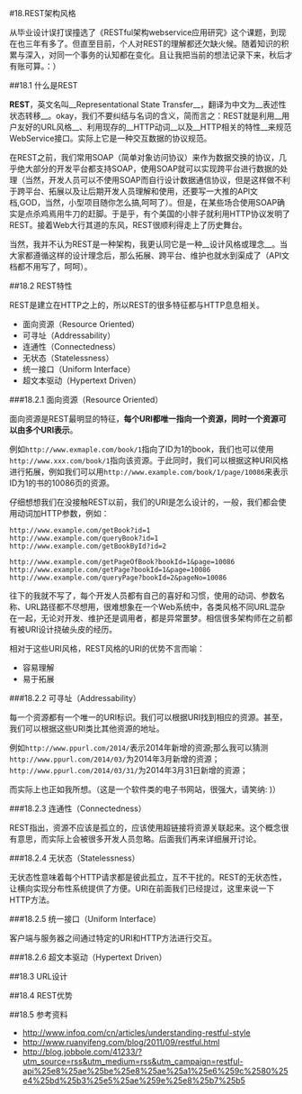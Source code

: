 #18.REST架构风格

从毕业设计误打误撞选了《RESTful架构webservice应用研究》这个课题，到现在也三年有多了。但直至目前，个人对REST的理解都还欠缺火候。随着知识的积累与深入，对同一个事务的认知都在变化。且让我把当前的想法记录下来，秋后才有账可算。：）

##18.1 什么是REST

__REST__，英文名叫__Representational State Transfer__，翻译为中文为__表述性状态转移__。okay，我们不要纠结与名词的含义，简而言之：REST就是利用__用户友好的URL风格__、利用现存的__HTTP动词__以及__HTTP相关的特性__来规范WebService接口。实际上它是一种交互数据的协议规范。

在REST之前，我们常用SOAP（简单对象访问协议）来作为数据交换的协议，几乎绝大部分的开发平台都支持SOAP，使用SOAP就可以实现跨平台进行数据的处理（当然，开发人员可以不使用SOAP而自行设计数据通信协议，但是这样做不利于跨平台、拓展以及让后期开发人员理解和使用，还要写一大推的API文档,GOD，当然，小型项目随你怎么搞,呵呵了）。但是，在某些场合使用SOAP确实是点杀鸡焉用牛刀的赶脚。于是乎，有个美国的小胖子就利用HTTP协议发明了REST。接着Web大行其道的东风，REST很顺利得走上了历史舞台。

当然，我并不认为REST是一种架构，我更认同它是一种__设计风格或理念__。当大家都遵循这样的设计理念后，那么拓展、跨平台、维护也就水到渠成了（API文档都不用写了，呵呵）。

##18.2 REST特性

REST是建立在HTTP之上的，所以REST的很多特征都与HTTP息息相关。

* 面向资源（Resource Oriented）
* 可寻址（Addressability）
* 连通性（Connectedness）
* 无状态（Statelessness）
* 统一接口（Uniform Interface）
* 超文本驱动（Hypertext Driven）

###18.2.1 面向资源（Resource Oriented）

面向资源是REST最明显的特征，__每个URI都唯一指向一个资源，同时一个资源可以由多个URI表示__。

例如`http://www.exmaple.com/book/1`指向了ID为1的book，我们也可以使用`http://www.xxx.com/book/1`指向该资源。于此同时，我们可以根据这种URI风格进行拓展，例如我们可以用`http://www.example.com/book/1/page/10086`来表示ID为1的书的10086页的资源。

仔细想想我们在没接触REST以前，我们的URI是怎么设计的，一般，我们都会使用动词加HTTP参数，例如：

```
http://www.example.com/getBook?id=1
http://www.example.com/queryBook?id=1
http://www.example.com/getBookById?id=2

http://www.example.com/getPageOfBook?bookId=1&page=10086
http://www.example.com/getPage?bookId=1&page=10086
http://www.example.com/queryPage?bookId=2&pageNo=10086
```

往下的我就不写了，每个开发人员都有自己的喜好和习惯，使用的动词、参数名称、URL路径都不尽想用，很难想象在一个Web系统中，各类风格不同URL混杂在一起，无论对开发、维护还是调用者，都是异常噩梦。相信很多架构师在之前都有被URI设计挠破头皮的经历。

相对于这些URI风格，REST风格的URI的优势不言而喻：

* 容易理解
* 易于拓展

###18.2.2 可寻址（Addressability）

每一个资源都有一个唯一的URI标识。我们可以根据URI找到相应的资源。甚至，我们可以根据这些URI类比其他资源的地址。

例如`http://www.ppurl.com/2014/`表示2014年新增的资源;那么我可以猜测`http://www.ppurl.com/2014/03/`为2014年3月新增的资源；`http://www.ppurl.com/2014/03/31/`为2014年3月31日新增的资源；

而实际上也正如我所想。（这是一个软件类的电子书网站，很强大，请笑纳: )）

###18.2.3 连通性（Connectedness）

REST指出，资源不应该是孤立的，应该使用超链接将资源关联起来。这个概念很有意思，而实际上会被很多开发人员忽略。后面我们再来详细展开讨论。

###18.2.4 无状态（Statelessness）

无状态性意味着每个HTTP请求都是彼此孤立，互不干扰的。REST的无状态性，让横向实现分布性系统提供了方便。URI在前面我们已经提过，这里来说一下HTTP方法。



###18.2.5 统一接口（Uniform Interface）

客户端与服务器之间通过特定的URI和HTTP方法进行交互。

###18.2.6 超文本驱动（Hypertext Driven）

##18.3 URL设计

##18.4 REST优势

##18.5 参考资料

* http://www.infoq.com/cn/articles/understanding-restful-style
* http://www.ruanyifeng.com/blog/2011/09/restful.html
* http://blog.jobbole.com/41233/?utm_source=rss&utm_medium=rss&utm_campaign=restful-api%25e8%25ae%25be%25e8%25ae%25a1%25e6%259c%2580%25e4%25bd%25b3%25e5%25ae%259e%25e8%25b7%25b5
